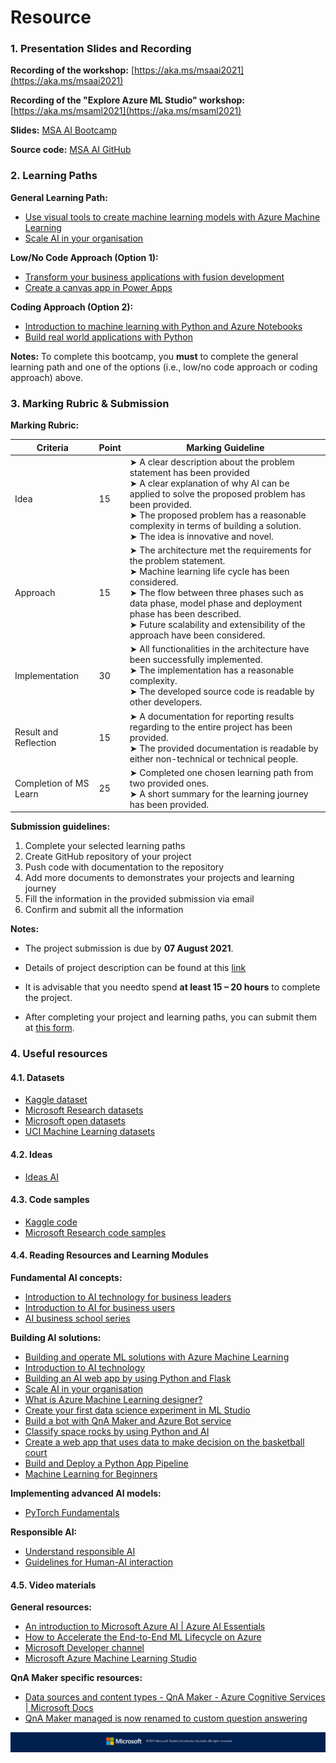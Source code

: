 # Resource

### 1. Presentation Slides and Recording

__Recording of the workshop:__ [https://aka.ms/msaai2021](https://aka.ms/msaai2021)

__Recording of the "Explore Azure ML Studio" workshop:__ [https://aka.ms/msaml2021](https://aka.ms/msaml2021)

__Slides:__ [MSA AI Bootcamp](https://1drv.ms/b/s!ApXk4LVEGuObhU8jHG7tagW83dOk?e=LB68la)

__Source code:__ [MSA AI GitHub](https://github.com/AUMSA/MSA_AIWorkshop_2021)

### 2. Learning Paths

__General Learning Path:__
* [Use visual tools to create machine learning models with Azure Machine Learning](https://docs.microsoft.com/en-us/learn/paths/create-no-code-predictive-models-azure-machine-learning/)
* [Scale AI in your organisation](https://docs.microsoft.com/en-us/learn/paths/scale-ai-organizations/)

__Low/No Code Approach (Option 1):__
* [Transform your business applications with fusion development](https://docs.microsoft.com/en-us/learn/paths/transform-business-applications-with-fusion-development/)
* [Create a canvas app in Power Apps](https://docs.microsoft.com/en-us/learn/paths/create-powerapps/)

__Coding Approach (Option 2):__
* [Introduction to machine learning with Python and Azure Notebooks](https://docs.microsoft.com/en-gb/learn/paths/intro-to-ml-with-python/)
* [Build real world applications with Python](https://docs.microsoft.com/en-us/learn/paths/python-language/)

__Notes:__ To complete this bootcamp, you __must__ to complete the general learning path and one of the options (i.e., low/no code approach or coding approach) above.

### 3. Marking Rubric & Submission

__Marking Rubric:__

|Criteria|Point|Marking Guideline|
|--------|-----|-----------------|
|Idea|15| ➤ A clear description about the problem statement has been provided <br /> ➤ A clear explanation of why AI can be applied to solve the proposed problem has been provided. <br /> ➤ The proposed problem has a reasonable complexity in terms of building a solution. <br /> ➤ The idea is innovative and novel.
|Approach|15| ➤ The architecture met the requirements for the problem statement. <br /> ➤ Machine learning life cycle has been considered. <br /> ➤ The flow between three phases such as data phase, model phase and deployment phase has been described. <br /> ➤ Future scalability and extensibility of the approach have been considered.
|Implementation|30|➤ All functionalities in the architecture have been successfully implemented. <br /> ➤ The implementation has a reasonable complexity. <br /> ➤ The developed source code is readable by other developers.
|Result and Reflection|15|➤ A documentation for reporting results regarding to the entire project has been provided. <br /> ➤ The provided documentation is readable by either non-technical or technical people.
|Completion of MS Learn|25| ➤ Completed one chosen learning path from two provided ones. <br /> ➤ A short summary for the learning journey has been provided.

__Submission guidelines:__

1. Complete your selected learning paths
2. Create GitHub repository of your project
3. Push code with documentation to the repository
4. Add more documents to demonstrates your projects and learning journey
5. Fill the information in the provided submission via email
6. Confirm and submit all the information

__Notes:__

* The project submission is due by __07 August 2021__.

* Details of project description can be found at this [link](https://1drv.ms/b/s!ApXk4LVEGuObhVGFwzloeHpFtxrU?e=WApjL8)

* It is advisable that you needto spend __at least 15 – 20 hours__ to complete the project.

* After completing your project and learning paths, you can submit them at [this form](https://forms.office.com/r/980fnZAZun).

### 4. Useful resources

#### 4.1. Datasets
- [Kaggle dataset](https://www.kaggle.com/datasets)
- [Microsoft Research datasets](https://www.microsoft.com/en-us/research/tools/?facet%5Btax%5D%5Bmsr-product-type%5D%5B%5D=243083)
- [Microsoft open datasets](https://azure.microsoft.com/en-au/services/open-datasets/)
- [UCI Machine Learning datasets](http://archive.ics.uci.edu/ml/datasets.php)

#### 4.2. Ideas
- [Ideas AI](https://ideasai.net/)

#### 4.3. Code samples
- [Kaggle code](https://www.kaggle.com/code)
- [Microsoft Research code samples](https://www.microsoft.com/en-us/research/tools/?facet%5Btax%5D%5Bmsr-product-type%5D%5B%5D=243092)


#### 4.4. Reading Resources and Learning Modules
__Fundamental AI concepts:__

- [Introduction to AI technology for business leaders](https://docs.microsoft.com/en-us/learn/paths/ai-technology-for-business-leaders/)
- [Introduction to AI for business users](https://docs.microsoft.com/en-us/learn/paths/introduction-ai-for-business-users/)
- [AI business school series](https://docs.microsoft.com/en-us/search/?terms=AI%20business%20school&category=Learn)

__Building AI solutions:__

- [Building and operate ML solutions with Azure Machine Learning](https://docs.microsoft.com/en-us/learn/paths/build-ai-solutions-with-azure-ml-service/)
- [Introduction to AI technology](https://docs.microsoft.com/en-us/learn/modules/introduction-to-ai-technology/)
- [Building an AI web app by using Python and Flask](https://docs.microsoft.com/en-us/learn/modules/python-flask-build-ai-web-app/)
- [Scale AI in your organisation](https://docs.microsoft.com/en-us/learn/paths/scale-ai-organizations/)
- [What is Azure Machine Learning designer?](https://docs.microsoft.com/en-us/azure/machine-learning/concept-designer)
- [Create your first data science experiment in ML Studio](https://docs.microsoft.com/en-us/azure/machine-learning/classic/create-experiment)
- [Build a bot with QnA Maker and Azure Bot service](https://docs.microsoft.com/en-us/learn/modules/build-faq-chatbot-qna-maker-azure-bot-service/)
- [Classify space rocks by using Python and AI](https://docs.microsoft.com/en-us/learn/paths/classify-space-rocks-artificial-intelligence-nasa/)
- [Create a web app that uses data to make decision on the basketball court](https://docs.microsoft.com/en-us/learn/modules/optimize-basketball-player-rest-breaks/)
- [Build and Deploy a Python App Pipeline](https://docs.microsoft.com/en-us/azure/devops/pipelines/ecosystems/python-webapp?view=azure-devops)
- [Machine Learning for Beginners](https://github.com/microsoft/ML-For-Beginners)

__Implementing advanced AI models:__

- [PyTorch Fundamentals](https://docs.microsoft.com/en-us/learn/paths/pytorch-fundamentals/)

__Responsible AI:__

- [Understand responsible AI](https://docs.microsoft.com/en-us/learn/modules/get-started-ai-fundamentals/7-understand-responsible-ai)
- [Guidelines for Human-AI interaction](https://aidemos.microsoft.com/guidelines-for-human-ai-interaction/demo)

#### 4.5. Video materials

__General resources:__

- [An introduction to Microsoft Azure AI | Azure AI Essentials](https://www.youtube.com/watch?v=qJGRd34Hnl0)
- [How to Accelerate the End-to-End ML Lifecycle on Azure](https://www.youtube.com/watch?v=oWqdLV2La18)
- [Microsoft Developer channel](https://www.youtube.com/channel/UCsMica-v34Irf9KVTh6xx-g)
- [Microsoft Azure Machine Learning Studio](https://studio.azureml.net/)

__QnA Maker specific resources:__

- [Data sources and content types - QnA Maker - Azure Cognitive Services | Microsoft Docs](https://docs.microsoft.com/en-us/azure/cognitive-services/qnamaker/concepts/data-sources-and-content#file-and-url-data-types)
- [QnA Maker managed is now renamed to custom question answering](https://docs.microsoft.com/en-us/azure/cognitive-services/qnamaker/custom-question-answering)


![Footer_Banner](https://github.com/AUMSA/2021-MSA-content/blob/main/images/MicrosoftBannerFooter.png?raw=true)
